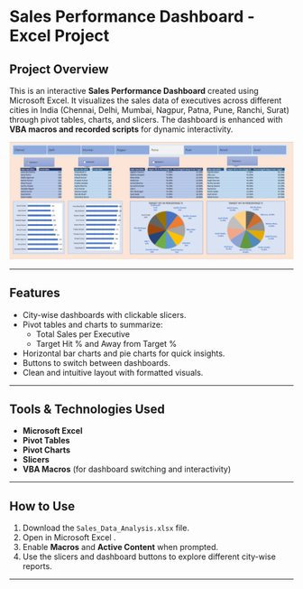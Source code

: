 # Sales Performance Dashboard - Excel Project

##  Project Overview

This is an interactive **Sales Performance Dashboard** created using Microsoft Excel. It visualizes the sales data of executives across different cities in India (Chennai, Delhi, Mumbai, Nagpur, Patna, Pune, Ranchi, Surat) through pivot tables, charts, and slicers. The dashboard is enhanced with **VBA macros and recorded scripts** for dynamic interactivity.

<img>![Dashboard](image.png)</img>

---

##  Features

- City-wise dashboards with clickable slicers.
- Pivot tables and charts to summarize:
  - Total Sales per Executive
  - Target Hit % and Away from Target %
- Horizontal bar charts and pie charts for quick insights.
- Buttons to switch between dashboards.
- Clean and intuitive layout with formatted visuals.

---

##  Tools & Technologies Used

- **Microsoft Excel**
- **Pivot Tables**
- **Pivot Charts**
- **Slicers**
- **VBA Macros** (for dashboard switching and interactivity)

---

##  How to Use

1. Download the `Sales_Data_Analysis.xlsx` file.
2. Open in Microsoft Excel .
3. Enable **Macros** and **Active Content** when prompted.
4. Use the slicers and dashboard buttons to explore different city-wise reports.

---
